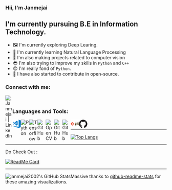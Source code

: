 ### Hii, I'm Janmejai


## I'm currently pursuing B.E in Information Technology.

- 🖼 I'm currently exploring Deep Learing.
- 🎈 I'm currently learning Natural Language Processing
- 🤖 I'm also making projects related to computer vision
- 😎 I'm also trying to improve my skills in `Python` and `C++`
- 😍 I'm really fond of `Python`.
- 🙌 I have also started to contribute in open-source.

### Connect with me:

[<img align="left" alt="Janmejai | LinkedIn" width="22px" src="https://cdn.jsdelivr.net/npm/simple-icons@v3/icons/linkedin.svg" />][linkedin]

<br />

### Languages and Tools:

[<img align="left" alt="Visual Studio Code" width="26px" src="https://raw.githubusercontent.com/github/explore/80688e429a7d4ef2fca1e82350fe8e3517d3494d/topics/visual-studio-code/visual-studio-code.png" />][vscode]
[<img align="left" alt="Python" width="26px" src="https://png2.cleanpng.com/sh/40dbbb109e8655b242dc5c9d1f05e869/L0KzQYm3U8IxN6J9iZH0aYP2gLBuTfFvb51qReZueISwg8r0gv9tNZN3edDtLXB3eLb5TgB6fJl0hp8AYXKzc4GCgslmaWJmT5C8Mki5SYOAVcE2OmI6S6U5OEO5RIqBTwBvbz==/kisspng-angle-text-symbol-brand-other-python-5ab0c09b9ea1a7.3286927515215330836498.png" />][python]
[<img align="left" alt="Tensorflow" width="26px" src="https://png2.cleanpng.com/sh/1a36e3eec9f69decad8bd85d987fcfac/L0KzQYm3VMA5N5N3iZH0aYP2gLBuTgRmdqR0ith1b4ewdLbskL1tbZJ3htt3Zz3udcPok71uaZRtgdDuLXzoccP1if5oNZRmReZxdX3lhLLqi702aZQAeasBM3W1RYnqUr40P2Q7S6s8OUG4QoS4VsU2O2oASqk6LoDxd1==/kisspng-tensorflow-deep-learning-keras-machine-learning-ca-thumbtack-5ac9a963e258c2.3736393915231655399271.png"/>][tensorflow]
[<img align="left" alt="GitHub" width="26px" src="https://keras.io/img/logo.png" />][keras]
[<img align="left" alt="OpenCV" width="26px" src="https://png2.cleanpng.com/sh/7e1c8d290faf275f6239150d3ebab9f9/L0KzQYm3WMExN6Z7R91yc4Pzfri0jCBmdpR7RdU2cIn3eLF1TfNwdaF6jNd7LYbsg7r2jr1tcZN3eeRELXfzhX70jBR2dJYyfAJALXHmc7bzhgJifJZpRdV4bYD4hLb5TgZqe5p0hp94cHXxPYbpVvRnQWZqTaIBMUK3Poe9U8Y2PGgASac8M0m2Q4q4WMMzQWMziNDw/kisspng-opencv-c-python-computer-vision-library-gpu-module-gpu-accelerated-computer-vision-open-5b6df95e506124.6636547915339339183292.png" />][opencv]
[<img align="left" alt="GitHub" width="26px" src="https://numpy.org/images/logos/numpy.svg" />][numpy]
[<img align="left" alt="GitHub" width="26px" src="https://jupyter.org/assets/main-logo.svg" />][jupyter]
[<img align="left" alt="Git" width="26px" src="https://raw.githubusercontent.com/github/explore/80688e429a7d4ef2fca1e82350fe8e3517d3494d/topics/git/git.png" />][git]
[<img align="left" alt="GitHub" width="26px" src="https://raw.githubusercontent.com/github/explore/78df643247d429f6cc873026c0622819ad797942/topics/github/github.png" />][github]

<br/>

---

[![Top Langs](https://github-readme-stats.vercel.app/api/top-langs/?username=janmejai2002&theme=vue&layout=compact)](https://github.com/anuraghazra/github-readme-stats)

---

Do Check Out :

[![ReadMe Card](https://github-readme-stats.vercel.app/api/pin/?username=janmejai2002&repo=Webcam-Data-Utility)](https://github.com/anuraghazra/github-readme-stats)

---

<img align="left" alt="janmejai2002's GitHub Stats" src="https://github-readme-stats.vercel.app/api?username=janmejai2002&show_icons=true&hide_border=true&count_private=true&theme=vue" />

[linkedin]: https://www.linkedin.com/in/janmejai-singh-minhas/
[vscode]: https://code.visualstudio.com/
[python]: https://www.python.org/
[tensorflow]: https://www.tensorflow.org/
[opencv]: https://opencv.org/
[github]: https://github.com/
[numpy]: https://numpy.org/
[jupyter]: https://jupyter.org/
[keras]: https://keras.io/
[git]: https://git-scm.com/

Massive thanks to [github-readme-stats](https://github.com/anuraghazra/github-readme-stats) for these amazing visualizations.
